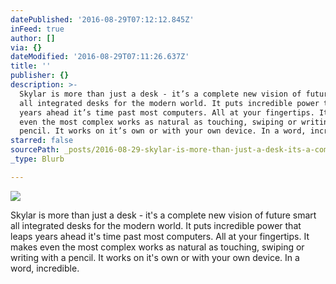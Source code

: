 ```yaml
---
datePublished: '2016-08-29T07:12:12.845Z'
inFeed: true
author: []
via: {}
dateModified: '2016-08-29T07:11:26.637Z'
title: ''
publisher: {}
description: >-
  Skylar is more than just a desk - it’s a complete new vision of future smart
  all integrated desks for the modern world. It puts incredible power that leaps
  years ahead it’s time past most computers. All at your fingertips. It makes
  even the most complex works as natural as touching, swiping or writing with a
  pencil. It works on it’s own or with your own device. In a word, incredible.
starred: false
sourcePath: _posts/2016-08-29-skylar-is-more-than-just-a-desk-its-a-complete-new-vision.md
_type: Blurb

---
```

![](https://the-grid-user-content.s3-us-west-2.amazonaws.com/75e4e4b3-9d5f-487a-94f7-712faab3abac.jpg)

Skylar is more than just a desk - it's a complete new vision of future smart all integrated desks for the modern world. It puts incredible power that leaps years ahead it's time past most computers. All at your fingertips. It makes even the most complex works as natural as touching, swiping or writing with a pencil. It works on it's own or with your own device. In a word, incredible.